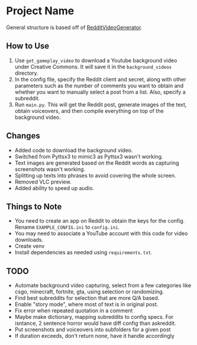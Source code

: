 # Project Name

General structure is based off of [RedditVideoGenerator](https://github.com/Shifty-The-Dev/RedditVideoGenerator).

## How to Use

1. Use `get_gameplay_video` to download a Youtube background video under Creative Commons. It will save it in the `background_videos` directory.
2. In the config file, specify the Reddit client and secret, along with other parameters such as the number of comments you want to obtain and whether you want to manually select a post from a list. Also, specify a subreddit.
3. Run `main.py`. This will get the Reddit post, generate images of the text, obtain voiceovers, and then compile everything on top of the background video.

## Changes

- Added code to download the background video.
- Switched from Pyttsx3 to mimic3 as Pyttsx3 wasn't working.
- Text images are generated based on the Reddit words as capturing screenshots wasn't working.
- Splitting up texts into phrases to avoid covering the whole screen.
- Removed VLC preview.
- Added ability to speed up audio.

## Things to Note

- You need to create an app on Reddit to obtain the keys for the config. Rename `EXAMPLE_CONFIG.ini` to `config.ini`.
- You may need to associate a YouTube account with this code for video downloads.
- Create venv
- Install dependencies as needed using `requirements.txt`.

## TODO
- Automate background video capturing, select from a few categories like csgo, minecraft, fortnite, gta, using selection or randomizing.
- Find best subreddits for selection that are more Q/A based.
- Enable "story mode", where most of text is in original post.
- Fix error when repeated quotation in a comment
- Maybe make dictionary, mapping subreddits to config specs. For isntance, 2 sentence horror would have diff config than askreddit.
- Put screenshots and voiceovers into subfolders for a given post
- If duration exceeds, don't return none, have it handle accordingly
